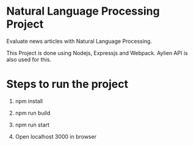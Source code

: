 # Natural Language Processing Project

Evaluate news articles with Natural Language Processing.

This Project is done using Nodejs, Expressjs and Webpack. Aylien API is also used for this.

# Steps to run the project

1) npm install

2) npm run build

3) npm run start

4) Open localhost 3000 in browser
